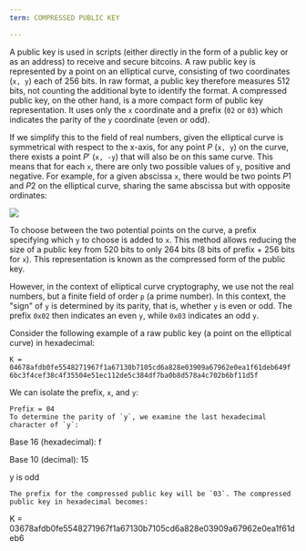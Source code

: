```yaml
---
term: COMPRESSED PUBLIC KEY

---
```

A public key is used in scripts (either directly in the form of a public key or as an address) to receive and secure bitcoins. A raw public key is represented by a point on an elliptical curve, consisting of two coordinates (`x, y`) each of 256 bits. In raw format, a public key therefore measures 512 bits, not counting the additional byte to identify the format. A compressed public key, on the other hand, is a more compact form of public key representation. It uses only the `x` coordinate and a prefix (`02` or `03`) which indicates the parity of the `y` coordinate (even or odd).

If we simplify this to the field of real numbers, given the elliptical curve is symmetrical with respect to the x-axis, for any point $P$ (`x, y`) on the curve, there exists a point $P'$ (`x, -y`) that will also be on this same curve. This means that for each `x`, there are only two possible values of `y`, positive and negative. For example, for a given abscissa `x`, there would be two points $P1$ and $P2$ on the elliptical curve, sharing the same abscissa but with opposite ordinates:

![](../../dictionnaire/assets/29.webp)

To choose between the two potential points on the curve, a prefix specifying which `y` to choose is added to `x`. This method allows reducing the size of a public key from 520 bits to only 264 bits (8 bits of prefix + 256 bits for `x`). This representation is known as the compressed form of the public key.

However, in the context of elliptical curve cryptography, we use not the real numbers, but a finite field of order `p` (a prime number). In this context, the "sign" of `y` is determined by its parity, that is, whether `y` is even or odd. The prefix `0x02` then indicates an even `y`, while `0x03` indicates an odd `y`.

Consider the following example of a raw public key (a point on the elliptical curve) in hexadecimal:

```plaintext
K = 04678afdb0fe5548271967f1a67130b7105cd6a828e03909a67962e0ea1f61deb649f
6bc3f4cef38c4f35504e51ec112de5c384df7ba0b8d578a4c702b6bf11d5f
```

We can isolate the prefix, `x`, and `y`:

```plaintext
Prefix = 04
To determine the parity of `y`, we examine the last hexadecimal character of `y`:
```

Base 16 (hexadecimal): f

Base 10 (decimal): 15

y is odd

```
The prefix for the compressed public key will be `03`. The compressed public key in hexadecimal becomes:
```

K = 03678afdb0fe5548271967f1a67130b7105cd6a828e03909a67962e0ea1f61deb6

```